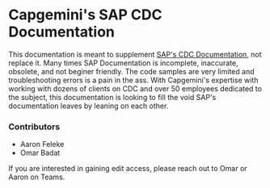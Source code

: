 # Capgemini's SAP CDC Documentation

This documentation is meant to supplement [SAP's CDC Documentation](https://help.sap.com/viewer/product/SAP_CUSTOMER_DATA_CLOUD/GIGYA/en-US), not replace it. Many times SAP Documentation is incomplete, inaccurate, obsolete, and not beginer friendly. The code samples are very limited and troubleshooting errors is a pain in the ass. With Capgemini's expertise with working with dozens of clients on CDC and over 50 employees dedicated to the subject, this documentation is looking to fill the void SAP's documentation leaves by leaning on each other.

### Contributors
- Aaron Feleke
- Omar Badat

If you are interested in gaining edit access, please reach out to Omar or Aaron on Teams.